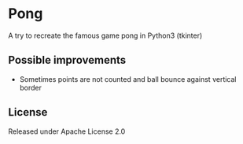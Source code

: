 # Pong
A try to recreate the famous game pong in Python3 (tkinter)

## Possible improvements

- Sometimes points are not counted and ball bounce against vertical border 

## License

Released under Apache License 2.0